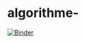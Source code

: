 # algorithme-
[![Binder](https://mybinder.org/badge_logo.svg)](https://mybinder.org/v2/gh/chiheb-ben-jemaa/algorithme-/main)
